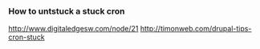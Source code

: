 ### How to untstuck a stuck cron 
http://www.digitaledgesw.com/node/21
http://timonweb.com/drupal-tips-cron-stuck